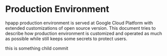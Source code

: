# Production Environment

hpapp production environment is served at Google Cloud Platform with extended customizations of open source version. This document tries to describe how production environment is customized and operated as much as possible while still keeps some secrets to protect users.

this is something child commit
